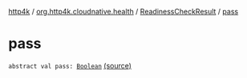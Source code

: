 [http4k](../../index.md) / [org.http4k.cloudnative.health](../index.md) / [ReadinessCheckResult](index.md) / [pass](./pass.md)

# pass

`abstract val pass: `[`Boolean`](https://kotlinlang.org/api/latest/jvm/stdlib/kotlin/-boolean/index.html) [(source)](https://github.com/http4k/http4k/blob/master/http4k-cloudnative/src/main/kotlin/org/http4k/cloudnative/health/ReadinessCheckResult.kt#L16)